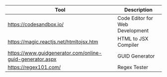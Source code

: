 | Tool                                                     | Description                     |
|----------------------------------------------------------|---------------------------------|
| https://codesandbox.io/                                  | Code Editor for Web Development |
| https://magic.reactjs.net/htmltojsx.htm                  | HTML to JSX Compiler            |
| https://www.guidgenerator.com/online-guid-generator.aspx | GUID Generator                  |
| https://regex101.com/                                    | Regex Tester                    |
